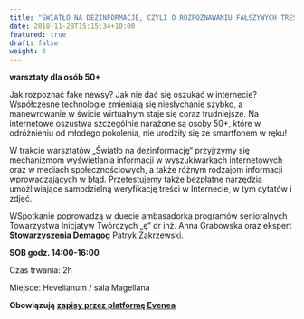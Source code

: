 ```yaml
---
title: "ŚWIATŁO NA DEZINFORMACJĘ, CZYLI O ROZPOZNAWANIU FAŁSZYWYCH TREŚCI W INTERNECIE"
date: 2018-11-28T15:15:34+10:00
featured: true
draft: false
weight: 3
---
```

**warsztaty dla osób 50+**

Jak rozpoznać fake newsy? Jak nie dać się oszukać w internecie? Współczesne technologie zmieniają się niesłychanie szybko, a manewrowanie w świcie wirtualnym staje się coraz trudniejsze. Na internetowe oszustwa szczególnie narażone są osoby 50+, które w odróżnieniu od młodego pokolenia, nie urodziły się ze smartfonem w ręku!

W trakcie warsztatów „Światło na dezinformację“ przyjrzymy się mechanizmom wyświetlania informacji w wyszukiwarkach internetowych oraz w mediach społecznościowych, a także różnym rodzajom informacji wprowadzających w błąd. Przetestujemy także bezpłatne narzędzia umożliwiające samodzielną weryfikację treści w Internecie, w tym cytatów i zdjęć.


WSpotkanie poprowadzą w duecie ambasadorka programów senioralnych Towarzystwa Inicjatyw Twórczych „ę“ dr inż. Anna Grabowska oraz ekspert **[Stowarzyszenia Demagog](https://demagog.org.pl/)** Patryk Zakrzewski.


**SOB godz. 14:00-16:00**

Czas trwania: 2h

Miejsce: Hevelianum / sala Magellana

**Obowiązują [zapisy przez platformę Evenea](https://app.evenea.pl/event/swiatlo-na-dezinformacje/)**